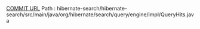 [COMMIT URL](https://github.com/hibernate/hibernate-search/commit/0235a45232d270812713e9686be85d41d38c2b80)
Path : hibernate-search/hibernate-search/src/main/java/org/hibernate/search/query/engine/impl/QueryHits.java